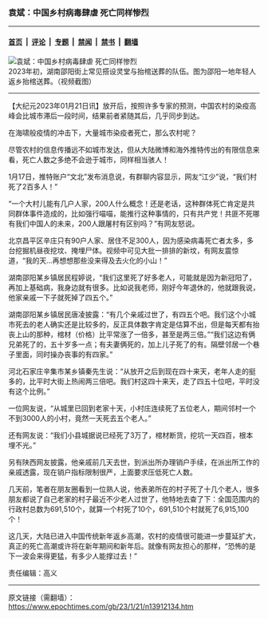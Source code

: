 ### 袁斌：中国乡村病毒肆虐 死亡同样惨烈

---

#### [首页](../../../..?n13912134) &nbsp;|&nbsp; [评论](../../../../../epoch-comment?n13912134) &nbsp;|&nbsp; [专题](../../../../../epoch-special?n13912134) &nbsp;|&nbsp; [禁闻](../../../../../epoch-news?n13912134) &nbsp;|&nbsp; [禁书](../../../../../books?n13912134) &nbsp;|&nbsp; [翻墙](https://github.com/gfw-breaker/nogfw/blob/master/README.md?n13912134)


<div><img alt="袁斌：中国乡村病毒肆虐 死亡同样惨烈" class="attachment-djy_600_400 size-djy_600_400 wp-post-image" src="https://i.epochtimes.com/assets/uploads/2023/01/id13909978-0118-2-600x400.png"/>
<div class="caption">
 2023年初，湖南邵阳街上常见搭设灵堂与抬棺送葬的队伍。图为邵阳一地年轻人返乡抬棺送葬。（视频截图）
</div></div><hr/><div class="post_content" id="artbody" itemprop="articleBody">
 <!-- article content begin -->
 <p>
  【大纪元2023年01月21日讯】放开后，按照许多专家的预测，中国农村的染疫高峰会比城市滞后一段时间，结果前者紧随其后，几乎同步到达。
 </p>
 <p>
  在海啸般疫情的冲击下，大量城市染疫者死亡，那么农村呢？
 </p>
 <p>
  尽管农村的信息传播远不如城市发达，但从大陆微博和海外推特传出的有限信息来看，死亡人数之多绝不会逊于城市，同样相当骇人！
 </p>
 <p>
  1月17日，推特账户“文北”发布消息说，有群聊内容显示，网友“江少”说，“我们村死了2百多人！”
 </p>
 <p>
  “一个大村儿能有几户人家，200人什么概念！还是老话，这种群体死亡肯定是共同群体事件造成的，比如强行喵喵，能推行这种事情的，只有共产党！共匪不死哪有我们中国人的未来，200人跟屠村有区别吗？”有网友怒说。
 </p>
 <p>
  北京昌平区辛庄只有90户人家、居住不足300人，因为感染病毒死亡者太多，多台挖掘机昼夜挖坟、掩埋尸体。视频中可见大批一排排的新坟，有网友震惊道，“我的天…再想想那些没来得及去火化的小山！”
 </p>
 <p>
  湖南邵阳某乡镇居民程婷说，“我们这里死了好多老人，可能就是因为新冠阳了，再加上基础病，我身边就有很多。比如说我老师，刚好今年退休的，他就跟我说，他家亲戚一下子就死掉了四五个。”
 </p>
 <p>
  湖南邵阳某乡镇居民唐凌披露：“有几个亲戚过世了，有四五个吧。我们这个小城市死去的老人确实还是比较多的，反正具体数字肯定是估算不出，但是每天都有抬丧上山的那种，棺材（价格）比平常涨了一倍多，甚至是两三倍。”“我们这边有俩兄弟死了的，五十岁多一点；有夫妻俩死的，加上儿子死了的有。隔壁邻居一个巷子里面，同时操办丧事的有四家。”
 </p>
 <p>
  河北石家庄辛集市某乡镇秦先生说：“从放开之后到现在四十来天，老年人走的挺多的，比平时大街上热闹两三倍吧。我们村这四十来天，走了四五十位吧，平时没有这个比例。”
 </p>
 <p>
  一位网友说，“从城里已回到老家十天，小村庄连续死了五位老人，期间邻村一个不到3000人的小村，竟然一天死去五个老人。”
 </p>
 <p>
  还有网友说：“我们小县城据说已经死了3万了，棺材断货，挖坑一天四百，根本埋不光。”
 </p>
 <p>
  另有陕西网友披露，他亲戚前几天去世，到派出所办理销户手续，在派出所工作的亲戚透露，现在销户指标限制很严，上面要求压低死亡人数。
 </p>
 <p>
  几天前，笔者在朋友圈看到一位熟人说，他表弟所在的村子死了十几个老人，很多朋友都说了自己老家的村子最近不少老人过世了，他特地去查了下：全国范围内的行政村总数为691,510个，就算一个村死了10个，691,510个村就死了6,915,100个！
 </p>
 <p>
  这几天，大陆已进入中国传统新年返乡高潮，农村的疫情很可能进一步蔓延扩大，真正的死亡高潮或许将在新年期间和新年后。就像有网友担心的那样，“恐怖的是下一波会来得更猛，有多少人能撑过去！”
 </p>
 <p>
  责任编辑：高义
 </p>
 <!-- article content end -->
 <div id="below_article_ad">
 </div>
</div>


---

原文链接（需翻墙）：https://www.epochtimes.com/gb/23/1/21/n13912134.htm